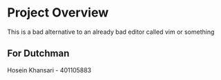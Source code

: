 # Project Overview
This is a bad alternative to an already bad editor called vim or something

## For Dutchman

Hosein Khansari - 401105883